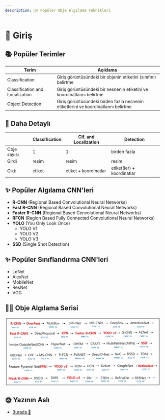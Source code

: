 ```yaml
---
description: 🕵️‍♀️ Popüler Obje Algılama Teknikleri
---
```


# 🌱 Giriş

## 📚 Popüler Terimler

| Terim                | Açıklama                                       |
| -------------------- | ---------------------------------------------- |
| Classification       | Giriş görüntüsündeki bir objenin etiketini (sınıfını) belirtme |
| Classification and Localization | Giriş görüntüsündeki bir nesnenin etiketini ve koordinatlarını belirtme |
| Object Detection     |  Giriş görüntüsündeki birden fazla nesnenin etiketlerini ve koordinatlarını belirtme |

## 📑 Daha Detaylı

|             | Classification | Clf. and Localization | Detection              |
| ----------- | -------------- | --------------------- | ---------------------- |
| Obje sayısı | 1              | 1                     | birden fazla           |
| Girdi       | resim          | resim                 | resim                  |
| Çıktı       | etiket         | etiket + koordinatlar | etiket(ler) + koordinatlar |


## ✨ Popüler Algılama CNN'leri
- **R-CNN** (Regional Based Convolutional Neural Networks)
- **Fast R-CNN** (Regional Based Convolutional Neural Networks)
- **Faster R-CNN** (Regional Based Convolutional Neural Networks)
- **RFCN** (Region Based Fully Connected Convolutional Neural Networks)
- **YOLO** (You Only Look Once)
  - YOLO V1
  - YOLO V2
  - YOLO V3
- **SSD** (Single Shot Detection)

## ✨ Popüler Sınıflandırma CNN'leri
- LeNet
- AlexNet
- MobileNet
- ResNet
- VGG

## 🤸‍♀️ Obje Algılama Serisi
<img src="../res/ObjectDetectionSeries.png" width="600"  />

## 🌞 Yazının Aslı
- [Burada 🐾](https://dl.asmaamir.com/8-objectdetection/0-introduction)